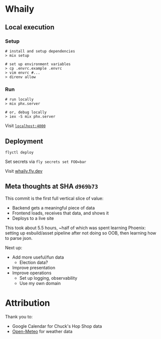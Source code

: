 # Whaily

## Local execution
### Setup
```
# install and setup dependencies
> mix setup

# set up environment variables
> cp .envrc.example .envrc
> vim envrc #...
> direnv allow
```

### Run
```
# run locally
> mix phx.server

# or, debug locally
> iex -S mix phx.server
```

Visit [`localhost:4000`](http://localhost:4000)

## Deployment
```
flyctl deploy
```

Set secrets via `fly secrets set FOO=bar`

Visit [whaily.fly.dev](whaily.fly.dev)

## Meta thoughts at SHA `d969b73`
This commit is the first full vertical slice of value:
* Backend gets a meaningful piece of data
* Frontend loads, receives that data, and shows it
* Deploys to a live site

This took about 5.5 hours, ~half of which was spent learning Phoenix: setting up esbuild/asset pipeline after not doing so OOB, then learning how to parse json.

Next up:
* Add more useful/fun data
    * Election data?
* Improve presentation
* Improve operations
    * Set up logging, observability
    * Use my own domain

# Attribution
Thank you to:
* Google Calendar for Chuck's Hop Shop data
* [Open-Meteo](https://open-meteo.com/) for weather data
